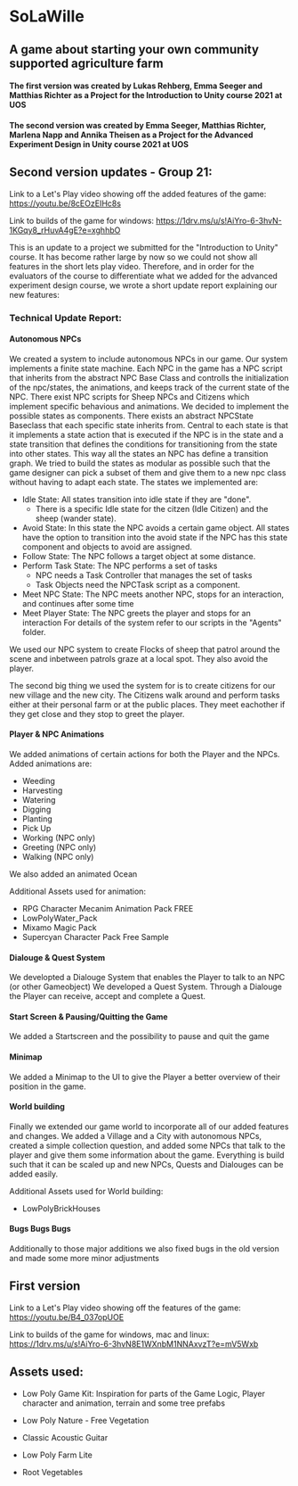 # SoLaWille
## A game about starting your own community supported agriculture farm




#### The first version was created by Lukas Rehberg, Emma Seeger and Matthias Richter as a Project for the Introduction to Unity course 2021 at UOS
#### The second version was created by Emma Seeger, Matthias Richter, Marlena Napp and Annika Theisen as a Project for the Advanced Experiment Design in Unity course 2021 at UOS

## Second version updates - Group 21:


Link to a Let's Play video showing off the added features of the game: https://youtu.be/8cEOzEIHc8s  

Link to builds of the game for windows: https://1drv.ms/u/s!AiYro-6-3hvN-1KGqy8_rHuvA4gE?e=xghhbO

This is an update to a project we submitted for the "Introduction to Unity" course. It has become rather large by now so we could not show all features in the short lets play video. Therefore, and in order for the evaluators of the course to differentiate what we added for the advanced experiment design course, we wrote a short update report explaining our new features:

### Technical Update Report:
#### Autonomous NPCs
We created a system to include autonomous NPCs in our game. Our system implements a finite state machine. Each NPC in the game has a NPC script that inherits from the abstract NPC Base Class and controlls the initialization of the npc/states, the animations, and keeps track of the current state of the NPC. There exist NPC scripts for Sheep NPCs and Citizens which implement specific behavious and animations. We decided to implement the possible states as components. There exists an abstract NPCState Baseclass that each specific state inherits from. Central to each state is that it implements a state action that is executed if the NPC is in the state and a state transition that defines the conditions for transitioning from the state into other states. This way all the states an NPC has define a transition graph. We tried to build the states as modular as possible such that the game designer can pick a subset of them and give them to a new npc class without having to adapt each state. The states we implemented are:
- Idle State: All states transition into idle state if they are "done".
  - There is a specific Idle state for the citzen (Idle Citizen) and the sheep (wander state).
- Avoid State: In this state the NPC avoids a certain game object. All states have the option to transition into the avoid state if the NPC has this state component and objects to avoid are assigned.
- Follow State: The NPC follows a target object at some distance.
- Perform Task State: The NPC performs a set of tasks
  - NPC needs a Task Controller that manages the set of tasks
  - Task Objects need the NPCTask script as a component.
- Meet NPC State: The NPC meets another NPC, stops for an interaction, and continues after some time
- Meet Player State: The NPC greets the player and stops for an interaction
For details of the system refer to our scripts in the "Agents" folder.

We used our NPC system to create Flocks of sheep that patrol around the scene and inbetween patrols graze at a local spot. They also avoid the player.

The second big thing we used the system for is to create citizens for our new village and the new city. The Citizens walk around and perform tasks either at their personal farm or at the public places. They meet eachother if they get close and they stop to greet the player.

#### Player & NPC Animations
We added animations of certain actions for both the Player and the NPCs. Added animations are:
 - Weeding
 - Harvesting
 - Watering
 - Digging
 - Planting
 - Pick Up
 - Working (NPC only)
 - Greeting (NPC only)
 - Walking (NPC only)
 
We also added an animated Ocean

Additional Assets used for animation: 
- RPG Character Mecanim Animation Pack FREE
- LowPolyWater_Pack
- Mixamo Magic Pack
- Supercyan Character Pack Free Sample


#### Dialouge & Quest System
We developted a Dialouge System that enables the Player to talk to an NPC (or other Gameobject)
We developed a Quest System. Through a Dialouge the Player can receive, accept and complete a Quest. 

#### Start Screen & Pausing/Quitting the Game
We added a Startscreen and the possibility to pause and quit the game

#### Minimap
We added a Minimap to the UI to give the Player a better overview of their position in the game.

#### World building
Finally we extended our game world to incorporate all of our added features and changes. We added a Village and a City with autonomous NPCs, created a simple collection question, and added some NPCs that talk to the player and give them some information about the game. Everything is build such that it can be scaled up  and new NPCs, Quests and Dialouges can be added easily.

Additional Assets used for World building:
- LowPolyBrickHouses

#### Bugs Bugs Bugs
Additionally to those major additions we also fixed bugs in the old version and made some more minor adjustments

## First version 
Link to a Let's Play video showing off the features of the game: https://youtu.be/B4_037opUOE  

Link to builds of the game for windows, mac and linux: https://1drv.ms/u/s!AiYro-6-3hvN8E1WXnbM1NNAxvzT?e=mV5Wxb



## Assets used:
 - Low Poly Game Kit: Inspiration for parts of the Game Logic, Player character and animation, terrain and some tree prefabs
 
 - Low Poly Nature - Free Vegetation
 - Classic Acoustic Guitar
 - Low Poly Farm Lite
 - Root Vegetables
